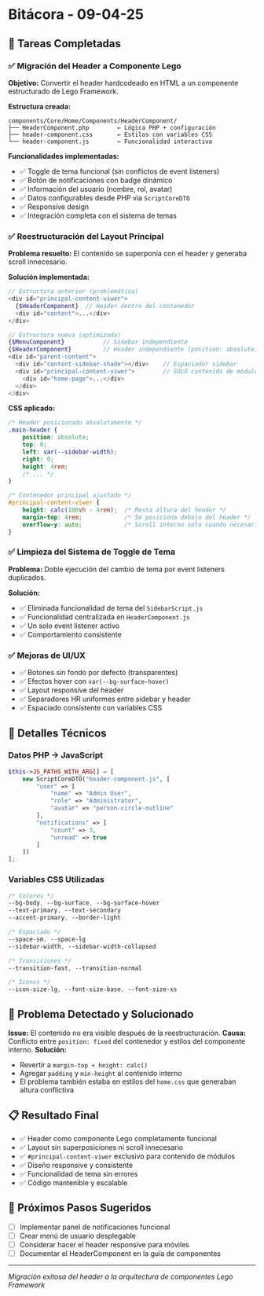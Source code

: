 # Bitácora - 09-04-25

## 🎯 Tareas Completadas

### ✅ Migración del Header a Componente Lego
**Objetivo:** Convertir el header hardcodeado en HTML a un componente estructurado de Lego Framework.

**Estructura creada:**
```
components/Core/Home/Components/HeaderComponent/
├── HeaderComponent.php        ← Lógica PHP + configuración
├── header-component.css       ← Estilos con variables CSS
└── header-component.js        ← Funcionalidad interactiva
```

**Funcionalidades implementadas:**
- ✅ Toggle de tema funcional (sin conflictos de event listeners)
- ✅ Botón de notificaciones con badge dinámico
- ✅ Información del usuario (nombre, rol, avatar)
- ✅ Datos configurables desde PHP via `ScriptCoreDTO`
- ✅ Responsive design
- ✅ Integración completa con el sistema de temas

### ✅ Reestructuración del Layout Principal
**Problema resuelto:** El contenido se superponía con el header y generaba scroll innecesario.

**Solución implementada:**
```php
// Estructura anterior (problemática)
<div id="principal-content-viwer">
  {$HeaderComponent}  // Header dentro del contenedor
  <div id="content">...</div>
</div>

// Estructura nueva (optimizada)
{$MenuComponent}           // Sidebar independiente
{$HeaderComponent}         // Header independiente (position: absolute)
<div id="parent-content">
  <div id="content-sidebar-shade"></div>    // Espaciador sidebar
  <div id="principal-content-viwer">        // SOLO contenido de módulos
    <div id="home-page">...</div>
  </div>
</div>
```

**CSS aplicado:**
```css
/* Header posicionado absolutamente */
.main-header {
    position: absolute;
    top: 0;
    left: var(--sidebar-width);
    right: 0;
    height: 4rem;
    /* ... */
}

/* Contenedor principal ajustado */
#principal-content-viwer {
    height: calc(100vh - 4rem);  /* Resta altura del header */
    margin-top: 4rem;            /* Se posiciona debajo del header */
    overflow-y: auto;            /* Scroll interno solo cuando necesario */
}
```

### ✅ Limpieza del Sistema de Toggle de Tema
**Problema:** Doble ejecución del cambio de tema por event listeners duplicados.

**Solución:**
- ✅ Eliminada funcionalidad de tema del `SidebarScript.js`
- ✅ Funcionalidad centralizada en `HeaderComponent.js`
- ✅ Un solo event listener activo
- ✅ Comportamiento consistente

### ✅ Mejoras de UI/UX
- ✅ Botones sin fondo por defecto (transparentes)
- ✅ Efectos hover con `var(--bg-surface-hover)`
- ✅ Layout responsive del header
- ✅ Separadores HR uniformes entre sidebar y header
- ✅ Espaciado consistente con variables CSS

## 🔧 Detalles Técnicos

### Datos PHP → JavaScript
```php
$this->JS_PATHS_WITH_ARG[] = [
    new ScriptCoreDTO("header-component.js", [
        "user" => [
            "name" => "Admin User",
            "role" => "Administrator",
            "avatar" => "person-circle-outline"
        ],
        "notifications" => [
            "count" => 3,
            "unread" => true
        ]
    ])
];
```

### Variables CSS Utilizadas
```css
/* Colores */
--bg-body, --bg-surface, --bg-surface-hover
--text-primary, --text-secondary
--accent-primary, --border-light

/* Espaciado */
--space-sm, --space-lg
--sidebar-width, --sidebar-width-collapsed

/* Transiciones */
--transition-fast, --transition-normal

/* Iconos */
--icon-size-lg, --font-size-base, --font-size-xs
```

## 🚨 Problema Detectado y Solucionado
**Issue:** El contenido no era visible después de la reestructuración.
**Causa:** Conflicto entre `position: fixed` del contenedor y estilos del componente interno.
**Solución:** 
- Revertir a `margin-top + height: calc()` 
- Agregar `padding` y `min-height` al contenido interno
- El problema también estaba en estilos del `home.css` que generaban altura conflictiva

## 📋 Resultado Final
- ✅ Header como componente Lego completamente funcional
- ✅ Layout sin superposiciones ni scroll innecesario
- ✅ `#principal-content-viwer` exclusivo para contenido de módulos
- ✅ Diseño responsive y consistente
- ✅ Funcionalidad de tema sin errores
- ✅ Código mantenible y escalable

## 🎯 Próximos Pasos Sugeridos
- [ ] Implementar panel de notificaciones funcional
- [ ] Crear menú de usuario desplegable
- [ ] Considerar hacer el header responsive para móviles
- [ ] Documentar el HeaderComponent en la guía de componentes

---
*Migración exitosa del header a la arquitectura de componentes Lego Framework*